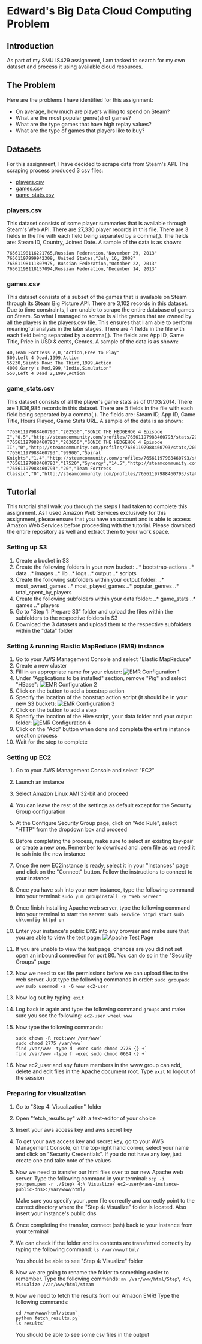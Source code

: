 # Edward's Big Data Cloud Computing Problem

## Introduction
As part of my SMU IS429 assignment, I am tasked to search for my own dataset and process it using available cloud resources.

## The Problem
Here are the problems I have identified for this assignment:
* On average, how much are players willing to spend on Steam?
* What are the most popular genre(s) of games?
* What are the type games that have high replay values?
* What are the type of games that players like to buy?

## Datasets
For this assignment, I have decided to scrape data from Steam's API. The scraping process produced 3 csv files:
* [players.csv](https://s3-ap-southeast-1.amazonaws.com/smu-is429-steam/data/players/players.csv)
* [games.csv](https://s3-ap-southeast-1.amazonaws.com/smu-is429-steam/data/games/games.csv)
* [game_stats.csv](https://s3-ap-southeast-1.amazonaws.com/smu-is429-steam/data/game_stats/game_stats.csv)

### players.csv
This dataset consists of some player summaries that is available through Steam's Web API. There are 27,330 player records in this file. There are 3 fields in the file with each field being separated by a comma(,). The fields are: Steam ID, Country, Joined Date. A sample of the data is as shown:

    76561198116221765,Russian Federation,"November 29, 2013"
    76561197999942309, United States,"July 16, 2008"
    76561198111807975, Russian Federation,"October 22, 2013"
    76561198118157094,Russian Federation,"December 14, 2013"

### games.csv
This dataset consists of a subset of the games that is available on Steam through its Steam Big Picture API. There are 3,102 records in this dataset. Due to time constraints, I am unable to scrape the entire database of games on Steam. So what I managed to scrape is all the games that are owned by all the players in the players.csv file. This ensures that I am able to perform meaningful analysis in the later stages. There are 4 fields in the file with each field being separated by a comma(,). The fields are: App ID, Game Title, Price in USD & cents, Genres. A sample of the data is as shown:

    40,Team Fortress 2,0,"Action,Free to Play"
    500,Left 4 Dead,1999,Action
    55230,Saints Row: The Third,1999,Action
    4000,Garry's Mod,999,"Indie,Simulation"
    550,Left 4 Dead 2,1999,Action

### game_stats.csv
This dataset consists of all the player's game stats as of 01/03/2014. There are 1,836,985 records in this dataset. There are 5 fields in the file with each field being seperated by a comma(,). The fields are: Steam ID, App ID, Game Title, Hours Played, Game Stats URL. A sample of the data is as shown:

    "76561197988460793","202530","SONIC THE HEDGEHOG 4 Episode I","0.5","http://steamcommunity.com/profiles/76561197988460793/stats/202530"
    "76561197988460793","203650","SONIC THE HEDGEHOG 4 Episode II","0","http://steamcommunity.com/profiles/76561197988460793/stats/203650"
    "76561197988460793","99900","Spiral Knights","1.4","http://steamcommunity.com/profiles/76561197988460793/stats/SpiralKnights"
    "76561197988460793","17520","Synergy","14.5","http://steamcommunity.com/profiles/76561197988460793/stats/Synergy"
    "76561197988460793","20","Team Fortress Classic","0","http://steamcommunity.com/profiles/76561197988460793/stats/20"

## Tutorial
This tutorial shall walk you through the steps I had taken to complete this assignment. As I used Amazon Web Services exclusively for this assignment, please ensure that you have an account and is able to access Amazon Web Services before proceeding with the tutorial. Please download the entire repository as well and extract them to your work space.

### Setting up S3
1. Create a bucket in S3
2. Create the following folders in your new bucket:
..* bootstrap-actions
..* data
..* images
..* lib
..* logs
..* output
..* scripts
3. Create the following subfolders within your output folder:
..* most_owned_games
..* most_played_games
..* popular_genres
..* total_spent_by_players
4. Create the following subfolders within your data folder:
..* game_stats
..* games
..* players
7. Go to "Step 1: Prepare S3" folder and upload the files within the subfolders to the respective folders in S3
8. Download the 3 datasets and upload them to the respective subfolders within the "data" folder

### Setting & running Elastic MapReduce (EMR) instance
1. Go to your AWS Management Console and select "Elastic MapReduce"
2. Create a new cluster
3. Fill in an appropriate name for your cluster: ![EMR Configuration 1](https://s3-ap-southeast-1.amazonaws.com/smu-is429-steam/images/EMR_Cluster_Configuration.png)
4. Under "Applications to be installed" section, remove "Pig" and select "HBase": ![EMR Configuration 2](https://s3-ap-southeast-1.amazonaws.com/smu-is429-steam/images/EMR_Cluster_Configuration2.png)
5. Click on the button to add a boostrap action
6. Specify the location of the boostrap action script (it should be in your new S3 bucket): ![EMR Configuration 3](https://s3-ap-southeast-1.amazonaws.com/smu-is429-steam/images/EMR_Cluster_Configuration3.png)
7. Click on the button to add a step
8. Specify the location of the Hive script, your data folder and your output folder: ![EMR Configuration 4](https://s3-ap-southeast-1.amazonaws.com/smu-is429-steam/images/EMR_Cluster_Configuration5.png)
9. Click on the "Add" button when done and complete the entire instance creation process
10. Wait for the step to complete

### Setting up EC2
1. Go to your AWS Management Console and select "EC2"
2. Launch an instance
3. Select Amazon Linux AMI 32-bit and proceed
4. You can leave the rest of the settings as default except for the Security Group configuration
5. At the Configure Security Group page, click on "Add Rule", select "HTTP" from the dropdown box and proceed
5. Before completing the process, make sure to select an existing key-pair or create a new one. Remember to download and .pem file as we need it to ssh into the new instance
6. Once the new EC2instance is ready, select it in your "Instances" page and click on the "Connect" button. Follow the instructions to connect to your instance
7. Once you have ssh into your new instance, type the following command into your terminal:
    `sudo yum groupinstall -y "Web Server"`
8. Once finish installing Apache web server, type the following command into your terminal to start the server:
    `sudo service httpd start`
    `sudo chkconfig httpd on`
9. Enter your instance's public DNS into any browser and make sure that you are able to view the test page: ![Apache Test Page](https://s3-ap-southeast-1.amazonaws.com/smu-is429-steam/images/ec3.png)
10. If you are unable to view the test page, chances are you did not set open an inbound connection for port 80. You can do so in the "Security Groups" page
11. Now we need to set file permissions before we can upload files to the web server. Just type the following commands in order:
    `sudo groupadd www`
    `sudo usermod -a -G www ec2-user`
12. Now log out by typing: `exit`
13. Log back in again and type the following command `groups` and make sure you see the following: `ec2-user wheel www`
14. Now type the following commands:
    ```
    sudo chown -R root:www /var/www`
    sudo chmod 2775 /var/www`
    find /var/www -type d -exec sudo chmod 2775 {} +`
    find /var/www -type f -exec sudo chmod 0664 {} +`
    ```
    
15. Now ec2_user and any future members in the www group can add, delete and edit files in the Apache document root. Type `exit` to logout of the session

### Preparing for visualization
1. Go to "Step 4: Visualization" folder
2. Open "fetch_results.py" with a text-editor of your choice
3. Insert your aws access key and aws secret key
4. To get your aws access key and secret key, go to your AWS Management Console, on the top-right hand corner, select your name and click on "Security Credentials". If you do not have any key, just create one and take note of the values
5. Now we need to transfer our html files over to our new Apache web server. Type the following command in your terminal:
    `scp -i yourpem.pem -r ./Step\ 4:\ Visualize/ ec2-user@<aws-instance-public-dns>:/var/www/html/`

   Make sure you specify your .pem file correctly and correctly point to the correct directory where the "Step 4: Visualize" folder is located. Also insert your instance's public dns
6. Once completing the transfer, connect (ssh) back to your instance from your terminal
7. We can check if the folder and its contents are transferred correctly by typing the following command:
    `ls /var/www/html/`

   You should be able to see "Step 4: Visualize" folder
8. Now we are going to rename the folder to something easier to remember. Type the following commands:
    `mv /var/www/html/Step\ 4:\ Visualize /var/www/html/steam`
9. Now we need to fetch the results from our Amazon EMR! Type the following commands:
    ```
    cd /var/www/html/steam`
    python fetch_results.py`
    ls results`
    ```
   You should be able to see some csv files in the output
